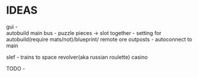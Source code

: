 IDEAS
==========
gui -			
		autobuild main bus	- puzzle pieces -> slot together
												- setting for autobuild(require mats/not)/blueprint/ 
		remote ore outposts - autoconnect to main

slef - 
		trains to space
		revolver(aka russian roulette)
		casino

TODO
		-
		
